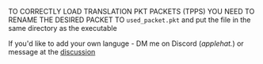 TO CORRECTLY LOAD TRANSLATION PKT PACKETS (TPPS) 
YOU NEED TO RENAME THE DESIRED PACKET TO `used_packet.pkt` 
and put the file in the same directory as the executable

If you'd like to add your own languge - DM me on Discord (_applehat._) or message at the [discussion](https://github.com/ApplehatDot/SNEK_GL/discussions/6)

